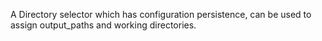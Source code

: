 A Directory selector which has configuration persistence, can be used to assign output_paths and working directories.
